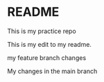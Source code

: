# README
This is my practice repo

This is my edit to my readme.  

my feature branch changes

My changes in the main branch